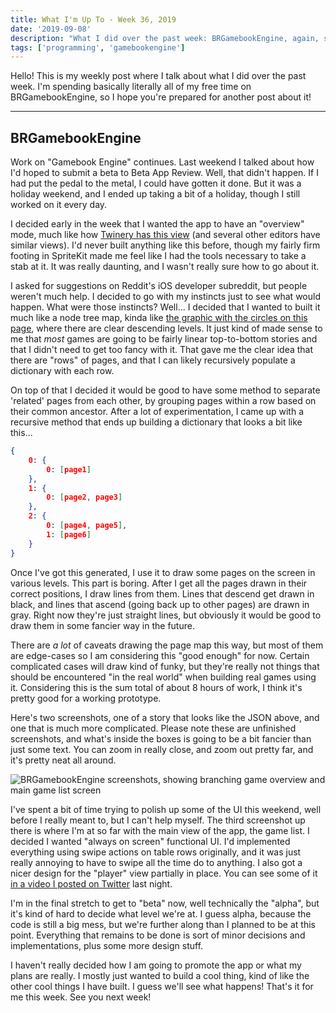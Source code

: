 ```yaml
---
title: What I'm Up To - Week 36, 2019
date: '2019-09-08'
description: "What I did over the past week: BRGamebookEngine, again, still!"
tags: ['programming', 'gamebookengine']
---
```


Hello! This is my weekly post where I talk about what I did over the past week. I'm spending basically literally all of my free time on BRGamebookEngine, so I hope you're prepared for another post about it!

---

## BRGamebookEngine

Work on "Gamebook Engine" continues. Last weekend I talked about how I'd hoped to submit a beta to Beta App Review. Well, that didn't happen. If I had put the pedal to the metal, I could have gotten it done. But it was a holiday weekend, and I ended up taking a bit of a holiday, though I still worked on it every day.

I decided early in the week that I wanted the app to have an "overview" mode, much like how [Twinery has this view](https://twinery.org/homepage/img/twine1-zoomedout.png) (and several other editors have similar views). I'd never built anything like this before, though my fairly firm footing in SpriteKit made me feel like I had the tools necessary to take a stab at it. It was really daunting, and I wasn't really sure how to go about it.

I asked for suggestions on Reddit's iOS developer subreddit, but people weren't much help. I decided to go with my instincts just to see what would happen. What were those instincts? Well... I decided that I wanted to built it much like a node tree map, kinda like [the graphic with the circles on this page](http://sujitpal.blogspot.com/2006/05/java-data-structure-generic-tree.html), where there are clear descending levels. It just kind of made sense to me that *most* games are going to be fairly linear top-to-bottom stories and that I didn't need to get too fancy with it. That gave me the clear idea that there are "rows" of pages, and that I can likely recursively populate a dictionary with each row.

On top of that I decided it would be good to have some method to separate 'related' pages from each other, by grouping pages within a row based on their common ancestor. After a lot of experimentation, I came up with a recursive method that ends up building a dictionary that looks a bit like this...

```json 
{
    0: {
        0: [page1]
    },
    1: {
        0: [page2, page3]
    },
    2: {
        0: [page4, page5], 
        1: [page6]
    }
}
```

Once I've got this generated, I use it to draw some pages on the screen in various levels. This part is boring. After I get all the pages drawn in their correct positions, I draw lines from them. Lines that descend get drawn in black, and lines that ascend (going back up to other pages) are drawn in gray. Right now they're just straight lines, but obviously it would be good to draw them in some fancier way in the future.

There are *a lot* of caveats drawing the page map this way, but most of them are edge-cases so I am considering this "good enough" for now. Certain complicated cases will draw kind of funky, but they're really not things that should be encountered "in the real world" when building real games using it. Considering this is the sum total of about 8 hours of work, I think it's pretty good for a working prototype.

Here's two screenshots, one of a story that looks like the JSON above, and one that is much more complicated. Please note these are unfinished screenshots, and what's inside the boxes is going to be a bit fancier than just some text. You can zoom in really close, and zoom out pretty far, and it's pretty neat all around.

![BRGamebookEngine screenshots, showing branching game overview and main game list screen](gamebookengine-alpha.jpg "BRGamebookEngine screenshots, showing branching game overview and main game list screen")

I've spent a bit of time trying to polish up some of the UI this weekend, well before I really meant to, but I can't help myself. The third screenshot up there is where I'm at so far with the main view of the app, the game list. I decided I wanted "always on screen" functional UI. I'd implemented everything using swipe actions on table rows originally, and it was just really annoying to have to swipe all the time do to anything. I also got a nicer design for the "player" view partially in place. You can see some of it [in a video I posted on Twitter](https://twitter.com/amiantos/status/1170503764001746944) last night.

I'm in the final stretch to get to "beta" now, well technically the "alpha", but it's kind of hard to decide what level we're at. I guess alpha, because the code is still a big mess, but we're further along than I planned to be at this point. Everything that remains to be done is sort of minor decisions and implementations, plus some more design stuff.

I haven't really decided how I am going to promote the app or what my plans are really. I mostly just wanted to build a cool thing, kind of like the other cool things I have built. I guess we'll see what happens! That's it for me this week. See you next week!
